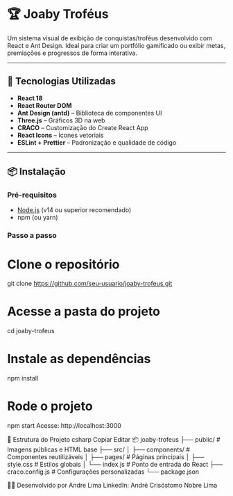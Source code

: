 # 🏆 Joaby Troféus

Um sistema visual de exibição de conquistas/troféus desenvolvido com React e Ant Design. Ideal para criar um portfólio gamificado ou exibir metas, premiações e progressos de forma interativa.

---

## 🚀 Tecnologias Utilizadas

- **React 18**
- **React Router DOM**
- **Ant Design (antd)** – Biblioteca de componentes UI
- **Three.js** – Gráficos 3D na web
- **CRACO** – Customização do Create React App
- **React Icons** – Ícones vetoriais
- **ESLint + Prettier** – Padronização e qualidade de código

---

## 📦 Instalação

### Pré-requisitos

- [Node.js](https://nodejs.org) (v14 ou superior recomendado)
- npm (ou yarn)

### Passo a passo

# Clone o repositório
git clone https://github.com/seu-usuario/joaby-trofeus.git

# Acesse a pasta do projeto
cd joaby-trofeus

# Instale as dependências
npm install

# Rode o projeto
npm start
Acesse: http://localhost:3000

📁 Estrutura do Projeto
csharp
Copiar
Editar
📦 joaby-trofeus
├── public/                # Imagens públicas e HTML base
├── src/
│   ├── components/        # Componentes reutilizáveis
│   ├── pages/             # Páginas principais
│   ├── style.css          # Estilos globais
│   └── index.js           # Ponto de entrada do React
├── craco.config.js        # Configurações personalizadas
└── package.json

👨‍💻 Desenvolvido por Andre Lima LinkedIn: André Crisóstomo Nobre Lima
